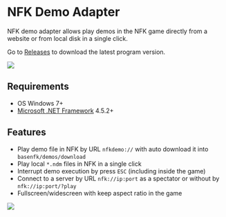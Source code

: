 # NFK Demo Adapter
NFK demo adapter allows play demos in the NFK game directly from a website or from local disk in a single click.

Go to [Releases](https://github.com/NeedForKillTheGame/ndm-adapter/releases) to download the latest program version.

![](https://i.imgur.com/eg1rnjc.png)

## Requirements

* OS Windows 7+
* [Microsoft .NET Framework](https://dotnet.microsoft.com/download/dotnet-framework) 4.5.2+

## Features

* Play demo file in NFK by URL `nfkdemo://` with auto download it into `basenfk/demos/download`
* Play local `*.ndm` files in NFK in a single click
* Interrupt demo execution by press `ESC` (including inside the game)
* Connect to a server by URL `nfk://ip:port` as a spectator or without by `nfk://ip:port/?play`
* Fullscreen/widescreen with keep aspect ratio in the game

![](https://i.imgur.com/k0wxHbr.png)
